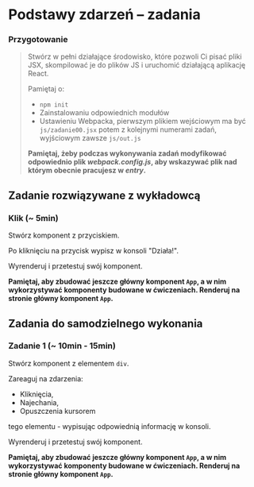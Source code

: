 # Podstawy zdarzeń &ndash; zadania

### Przygotowanie

> Stwórz w pełni działające środowisko, które pozwoli Ci pisać pliki JSX, skompilować je do plików JS i uruchomić działającą aplikację React.
> 
> Pamiętaj o:
> - ```npm init```
> - Zainstalowaniu odpowiednich modułów
> - Ustawieniu Webpacka, pierwszym plikiem wejściowym ma być `js/zadanie00.jsx` potem z kolejnymi numerami zadań, wyjściowym zawsze `js/out.js`
>
> **Pamiętaj, żeby podczas wykonywania zadań modyfikować odpowiednio plik _webpack.config.js_, aby wskazywać plik nad którym obecnie pracujesz w _entry_.**

## Zadanie rozwiązywane z wykładowcą

### Klik (~ 5min)

Stwórz komponent z przyciskiem.

Po kliknięciu na przycisk wypisz w konsoli "Działa!".

Wyrenderuj i przetestuj swój komponent.

**Pamiętaj, aby zbudować jeszcze główny komponent `App`, a w nim wykorzystywać komponenty budowane w ćwiczeniach. Renderuj na stronie główny komponent `App`.**

## Zadania do samodzielnego wykonania

### Zadanie 1 (~ 10min - 15min)

Stwórz komponent z elementem `div`.

Zareaguj na zdarzenia:
- Kliknięcia,
- Najechania,
- Opuszczenia kursorem

tego elementu - wypisując odpowiednią informację w konsoli.

Wyrenderuj i przetestuj swój komponent.

**Pamiętaj, aby zbudować jeszcze główny komponent `App`, a w nim wykorzystywać komponenty budowane w ćwiczeniach. Renderuj na stronie główny komponent `App`.**
